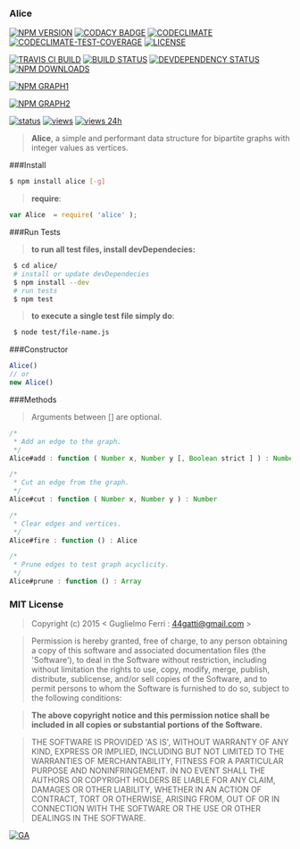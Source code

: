 ### Alice

[![NPM VERSION](http://img.shields.io/npm/v/alice.svg?style=flat)](https://www.npmjs.org/package/alice)
[![CODACY BADGE](https://img.shields.io/codacy/b18ed7d95b0a4707a0ff7b88b30d3def.svg?style=flat)](https://www.codacy.com/public/44gatti/alice)
[![CODECLIMATE](http://img.shields.io/codeclimate/github/rootslab/alice.svg?style=flat)](https://codeclimate.com/github/rootslab/alice)
[![CODECLIMATE-TEST-COVERAGE](https://img.shields.io/codeclimate/coverage/github/rootslab/alice.svg?style=flat)](https://codeclimate.com/github/rootslab/alice)
[![LICENSE](http://img.shields.io/badge/license-MIT-blue.svg?style=flat)](https://github.com/rootslab/alice#mit-license)

[![TRAVIS CI BUILD](http://img.shields.io/travis/rootslab/alice.svg?style=flat)](http://travis-ci.org/rootslab/alice)
[![BUILD STATUS](http://img.shields.io/david/rootslab/alice.svg?style=flat)](https://david-dm.org/rootslab/alice)
[![DEVDEPENDENCY STATUS](http://img.shields.io/david/dev/rootslab/alice.svg?style=flat)](https://david-dm.org/rootslab/alice#info=devDependencies)
[![NPM DOWNLOADS](http://img.shields.io/npm/dm/alice.svg?style=flat)](http://npm-stat.com/charts.html?package=alice)

[![NPM GRAPH1](https://nodei.co/npm-dl/alice.png)](https://nodei.co/npm/alice/)

[![NPM GRAPH2](https://nodei.co/npm/alice.png?downloads=true&downloadRank=true&stars=true)](https://nodei.co/npm/alice/)

[![status](https://sourcegraph.com/api/repos/github.com/rootslab/alice/.badges/status.png)](https://sourcegraph.com/github.com/rootslab/alice)
[![views](https://sourcegraph.com/api/repos/github.com/rootslab/alice/.counters/views.png)](https://sourcegraph.com/github.com/rootslab/alice)
[![views 24h](https://sourcegraph.com/api/repos/github.com/rootslab/alice/.counters/views-24h.png)](https://sourcegraph.com/github.com/rootslab/alice)

> __Alice__, a simple and performant data structure for bipartite graphs with integer values as vertices.


###Install

```bash
$ npm install alice [-g]
```

> __require__:

```javascript
var Alice  = require( 'alice' );
```
###Run Tests

> __to run all test files, install devDependecies:__

```bash
 $ cd alice/
 # install or update devDependecies
 $ npm install --dev
 # run tests
 $ npm test
```
> __to execute a single test file simply do__:

```bash
 $ node test/file-name.js
```

###Constructor

```javascript
Alice()
// or
new Alice()
```

###Methods

> Arguments between [] are optional.

```javascript
/*
 * Add an edge to the graph. 
 */
Alice#add : function ( Number x, Number y [, Boolean strict ] ) : Number

/*
 * Cut an edge from the graph.
 */
Alice#cut : function ( Number x, Number y ) : Number

/*
 * Clear edges and vertices.
 */
Alice#fire : function () : Alice

/*
 * Prune edges to test graph acyclicity.
 */
Alice#prune : function () : Array

```

### MIT License

> Copyright (c) 2015 &lt; Guglielmo Ferri : 44gatti@gmail.com &gt;

> Permission is hereby granted, free of charge, to any person obtaining
> a copy of this software and associated documentation files (the
> 'Software'), to deal in the Software without restriction, including
> without limitation the rights to use, copy, modify, merge, publish,
> distribute, sublicense, and/or sell copies of the Software, and to
> permit persons to whom the Software is furnished to do so, subject to
> the following conditions:

> __The above copyright notice and this permission notice shall be
> included in all copies or substantial portions of the Software.__

> THE SOFTWARE IS PROVIDED 'AS IS', WITHOUT WARRANTY OF ANY KIND,
> EXPRESS OR IMPLIED, INCLUDING BUT NOT LIMITED TO THE WARRANTIES OF
> MERCHANTABILITY, FITNESS FOR A PARTICULAR PURPOSE AND NONINFRINGEMENT.
> IN NO EVENT SHALL THE AUTHORS OR COPYRIGHT HOLDERS BE LIABLE FOR ANY
> CLAIM, DAMAGES OR OTHER LIABILITY, WHETHER IN AN ACTION OF CONTRACT,
> TORT OR OTHERWISE, ARISING FROM, OUT OF OR IN CONNECTION WITH THE
> SOFTWARE OR THE USE OR OTHER DEALINGS IN THE SOFTWARE.

[![GA](https://ga-beacon.appspot.com/UA-53998692-1/alice/Readme?pixel)](https://github.com/igrigorik/ga-beacon)